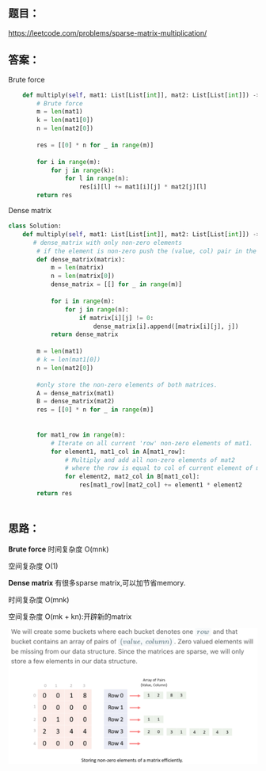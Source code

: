 ## 题目：

https://leetcode.com/problems/sparse-matrix-multiplication/

## 答案：
Brute force
```python
    def multiply(self, mat1: List[List[int]], mat2: List[List[int]]) -> List[List[int]]:
        # Brute force
        m = len(mat1) 
        k = len(mat1[0])
        n = len(mat2[0])
        
        res = [[0] * n for _ in range(m)]
             
        for i in range(m):
            for j in range(k):
                for l in range(n):
                    res[i][l] += mat1[i][j] * mat2[j][l]
        return res

```
Dense matrix
```python
class Solution:
    def multiply(self, mat1: List[List[int]], mat2: List[List[int]]) -> List[List[int]]:
       # dense_matrix with only non-zero elements
        # if the element is non-zero push the (value, col) pair in the respective row of densematrix 
        def dense_matrix(matrix):
            m = len(matrix)
            n = len(matrix[0])
            dense_matrix = [[] for _ in range(m)]
            
            for i in range(m):
                for j in range(n):
                    if matrix[i][j] != 0:
                        dense_matrix[i].append([matrix[i][j], j])
            return dense_matrix
          
        m = len(mat1) 
        # k = len(mat1[0])
        n = len(mat2[0])
        
        #only store the non-zero elements of both matrices.
        A = dense_matrix(mat1)
        B = dense_matrix(mat2)
        res = [[0] * n for _ in range(m)]
        
     
        for mat1_row in range(m):
            # Iterate on all current 'row' non-zero elements of mat1.
            for element1, mat1_col in A[mat1_row]:
                # Multiply and add all non-zero elements of mat2
                # where the row is equal to col of current element of mat1.
                for element2, mat2_col in B[mat1_col]:
                    res[mat1_row][mat2_col] += element1 * element2
        return res
   
```
## 思路：
**Brute force**
时间复杂度 O(mnk)

空间复杂度 O(1)

**Dense matrix**
有很多sparse matrix,可以加节省memory.

时间复杂度 O(mnk)

空间复杂度 O(mk + kn):开辟新的matrix

![a](https://github.com/SSRRBB/Leetcode/blob/main/Images/385.png)
